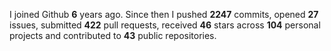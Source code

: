 
I joined Github **6** years ago. Since then I pushed **2247** commits, opened **27** issues, submitted **422** pull requests, received **46** stars across **104** personal projects and contributed to **43** public repositories.
